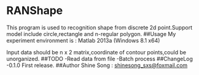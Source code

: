 # RANShape
This program is used to recognition shape from discrete 2d point.Support model include circle,rectangle and n-regular polygon.
##Usage
My experiment environment is : Matlab 2013a (Windows 8.1 x64)

Input data should be n x 2 matrix,coordinate of contour points,could be unorganized.
##TODO
-Read data from file
-Batch process
##ChangeLog
-0.1.0 First release.
##Author
Shine Song : shinesong_sxs@foxmail.com